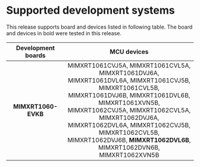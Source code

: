 # Supported development systems

This release supports board and devices listed in following table. The board and devices in bold were tested in this release.

|Development boards|MCU devices|
|:--:              |:--:       |
|**MIMXRT1060-EVKB**|MIMXRT1061CVJ5A, MIMXRT1061CVL5A, MIMXRT1061DVJ6A,<br/> MIMXRT1061DVL6A, MIMXRT1061CVJ5B, MIMXRT1061CVL5B,<br/> MIMXRT1061DVJ6B, MIMXRT1061DVL6B, MIMXRT1061XVN5B,<br/> MIMXRT1062CVJ5A, MIMXRT1062CVL5A, MIMXRT1062DVJ6A,<br/> MIMXRT1062DVL6A, MIMXRT1062CVJ5B, MIMXRT1062CVL5B,<br/> MIMXRT1062DVJ6B, **MIMXRT1062DVL6B**, MIMXRT1062DVN6B,<br/> MIMXRT1062XVN5B|
